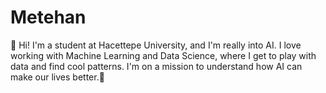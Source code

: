 # Metehan


👋 Hi! I'm a student at Hacettepe University, and I'm really into AI. I love working with Machine Learning and Data Science, where I get to play with data and find cool patterns. I'm on a mission to understand how AI can make our lives better.🌟
